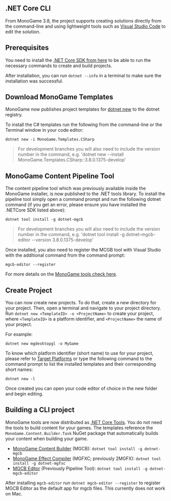 ## .NET Core CLI

From MonoGame 3.8, the project supports creating solutions directly from the command-line and using lightweight tools such as [Visual Studio Code](https://code.visualstudio.com/) to edit the solution.

## Prerequisites

You need to install the [.NET Core SDK from here](https://docs.microsoft.com/en-us/dotnet/core/tools/global-tools) to be able to run the necessary commands to create and build projects.

After installation, you can run `dotnet --info` in a terminal to make sure the installation was successful.

## Download MonoGame Templates

MonoGame now publishes project templates for [dotnet new](https://docs.microsoft.com/en-us/dotnet/core/tools/dotnet-new) to the dotnet registry.

To install the C# templates run the following from the command-line or the Terminal window in your code editor:

```
dotnet new -i MonoGame.Templates.CSharp
```

> For development branches you will also need to include the version number in the command, e.g. 'dotnet new --install MonoGame.Templates.CSharp::3.8.0.1375-develop'

## MonoGame Content Pipeline Tool

The content pipeline tool which was previously available inside the MonoGame installer, is now published to the .NET tools library. To install the pipeline tool simply open a command prompt and run the following dotnet command (if you get an error, please ensure you have installed the .NETCore SDK listed above):

```
dotnet tool install -g dotnet-mgcb
```
> For development branches you will also need to include the version number in the command, e.g. 'dotnet tool install -g dotnet-mgcb-editor --version 3.8.0.1375-develop'

Once installed, you also need to register the MCGB tool with Visual Studio with the additional command from the command prompt:

```
mgcb-editor --register
```

For more details on the [MonoGame tools check here](/tools/tools.md).

## Create Project

You can now create new projects. To do that, create a new directory for your project. Then, open a terminal and navigate to your project directory.
Run `dotnet new <TemplateID> -o <ProjectName>` to create your project, where `<TemplateID>` is a platform identifier, and `<ProjectName>` the name of your project.

For example:

```
dotnet new mgdesktopgl -o MyGame
```

To know which platform identifier (short name) to use for your project, please refer to [Target Platforms](/introduction/platforms.md) or type the following command to the command prompt to list the installed templates and their corresponding short names:

```
dotnet new -l
```

Once created you can open your code editor of choice in the new folder and begin editing.

## Building a CLI project

MonoGame tools are now distributed as [.NET Core Tools](https://docs.microsoft.com/en-us/dotnet/core/tools/global-tools).
You do not need the tools to build content for your games. The templates reference the `MonoGame.Content.Builder.Task`
NuGet package that automatically builds your content when building your game.

- [MonoGame Content Builder](tools/mgcb.md) (MGCB): `dotnet tool install -g dotnet-mgcb`
- [MonoGame Effect Compiler](tools/2mgfx.md) (MGFXC; previously 2MGFX): `dotnet tool install -g dotnet-mgfxc`
- [MGCB Editor](tools/pipeline.md) (Previously Pipeline Tool): `dotnet tool install -g dotnet-mgcb-editor`

After installing `mgcb-editor` run `dotnet mgcb-editor --register` to register MGCB Editor as the default app for mgcb
files. This currently does not work on Mac.

